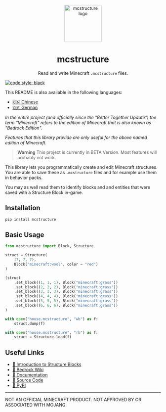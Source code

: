 <p align="center">
  <img
    src="https://raw.githubusercontent.com/phoenixr-codes/mcstructure/main/logo.png"
    width="120px"
    align="center" alt="mcstructure logo"
  />
  <h1 align="center">mcstructure</h1>
  <p align="center">
    Read and write Minecraft <code>.mcstructure</code> files.
  </p>
</p>

[![code style: black](https://img.shields.io/badge/code%20style-black-000000.svg)](https://github.com/psf/black)

This README is also available in the following
languages:

* [🇨🇳 Chinese](./README_CN.md)
* [🇩🇪 German](./README_DE.md)

_In the entire project (and officially since 
the "Better Together Update") the term
"Minecraft" refers to the edition of Minecraft
that is also known as "Bedrock Edition"._

_Features that this library provide are only
useful for the above named edition of Minecraft._

> **Warning**
> This project is currently in BETA Version. Most
> features will probably not work.

<!-- start elevator-pitch -->

This library lets you programmatically create
and edit Minecraft structures. You are able to
save these as ``.mcstructure`` files and for
example use them in behavior packs.

You may as well read them to identify blocks and
and entities that were saved with a Structure
Block in-game.

<!-- end elevator-pitch -->

Installation
------------

```bash
pip install mcstructure
```


Basic Usage
-----------

```python
from mcstructure import Block, Structure

struct = Structure(
    (7, 7, 7),
    Block("minecraft:wool", color = "red")
)

(struct
    .set_block((1, 1, 1), Block("minecraft:grass"))
    .set_block((2, 2, 2), Block("minecraft:grass"))
    .set_block((3, 3, 3), Block("minecraft:grass"))
    .set_block((4, 4, 4), Block("minecraft:grass"))
    .set_block((5, 5, 5), Block("minecraft:grass"))
    .set_block((6, 6, 6), Block("minecraft:grass"))
)

with open("house.mcstructure", "wb") as f:
    struct.dump(f)
```

```python
with open("house.mcstructure", "rb") as f:
    struct = Structure.load(f)
```


Useful Links
------------

* [👋 Introduction to Structure Blocks](https://learn.microsoft.com/en-us/minecraft/creator/documents/introductiontostructureblocks)
* [📖 Bedrock Wiki](https://wiki.bedrock.dev/nbt/mcstructure.html#file-format)
* [📖 Documentation](https://phoenixr-codes.github.io/mcstructure/)
* [📁 Source Code](https://github.com/phoenixr-codes/mcstructure)
* [🐍 PyPI](https://pypi.org/project/mcstructure/)

--------------------------------------------

NOT AN OFFICIAL MINECRAFT PRODUCT.
NOT APPROVED BY OR ASSOCIATED WITH MOJANG.
